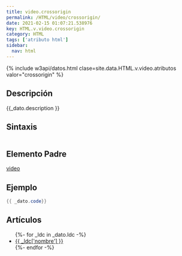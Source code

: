 ```yaml
---
title: video.crossorigin
permalink: /HTML/video/crossorigin/
date: 2021-02-15 01:07:21.538976
key: HTML.v.video.crossorigin
category: HTML
tags: ['atributo html']
sidebar: 
  nav: html
---
```


{% include w3api/datos.html clase=site.data.HTML.v.video.atributos valor="crossorigin" %}

## Descripción
{{_dato.description }}

## Sintaxis
~~~html
~~~

## Elemento Padre
[video](/HTML/video/)

## Ejemplo
~~~java
{{ _dato.code}}
~~~

## Artículos
<ul>
{%- for _ldc in _dato.ldc -%}
   <li>
       <a href="{{_ldc['url'] }}">{{ _ldc['nombre'] }}</a>
   </li>
{%- endfor -%}
</ul>
